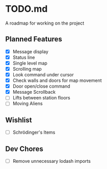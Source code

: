 # TODO.md
A roadmap for working on the project

## Planned Features
* [X] Message display
* [X] Status line
* [X] Single level map
* [X] Scrolling map
* [X] Look command under cursor
* [X] Check walls and doors for map movement
* [X] Door open/close command
* [X] Message Scrollback
* [ ] Lifts between station floors
* [ ] Moving Aliens

## Wishlist
* [ ] Schrödinger's Items

## Dev Chores
* [ ] Remove unnecessary lodash imports
